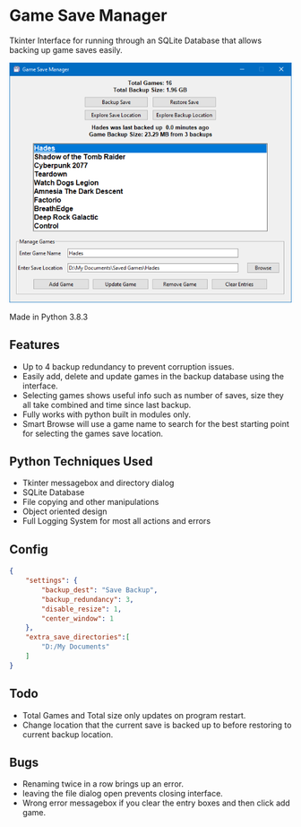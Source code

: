 # Game Save Manager

Tkinter Interface for running through an SQLite Database that allows backing up game saves easily.

![Image of Game Save Manager](https://github.com/Concrete18/Game-Save-Manager/blob/master/images/Screenshot.png)

Made in Python 3.8.3

## Features

* Up to 4 backup redundancy to prevent corruption issues.
* Easily add, delete and update games in the backup database using the interface.
* Selecting games shows useful info such as number of saves, size they all take combined and time since last backup.
* Fully works with python built in modules only.
* Smart Browse will use a game name to search for the best starting point for selecting the games save location.

## Python Techniques Used

* Tkinter messagebox and directory dialog
* SQLite Database
* File copying and other manipulations
* Object oriented design
* Full Logging System for most all actions and errors

## Config

```json
{
    "settings": {
        "backup_dest": "Save Backup",
        "backup_redundancy": 3,
        "disable_resize": 1,
        "center_window": 1
    },
    "extra_save_directories":[
        "D:/My Documents"
    ]
}
```

## Todo

* Total Games and Total size only updates on program restart.
* Change location that the current save is backed up to before restoring to current backup location.

## Bugs

* Renaming twice in a row brings up an error.
* leaving the file dialog open prevents closing interface.
* Wrong error messagebox if you clear the entry boxes and then click add game.

